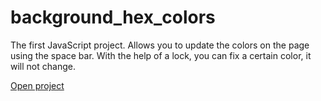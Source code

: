 # background_hex_colors
The first JavaScript project. Allows you to update the colors on the page using the space bar. With the help of a lock, you can fix a certain color, it will not change.

[Open project](https://mkotolevsky.github.io/background_hex_colors/)
